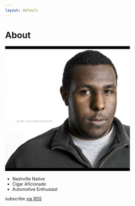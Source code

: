 ```yaml
---
layout: default
---
```

<div class="home">
<h1 class="page-heading">About</h1>
<div>
<div>
<img src="assets/profile-photo.jpg" class="profile-photo">
</div>
<div>
<style id="about-bullets"> {
	background:url(../assets/sbux.jpg);
	background-width: 100%;
	}</style>
	<ul class="about-bullets">
	<li>Nashville Native</li>
	<li>Cigar Aficionado</li>
	<li>Automotive Enthusiast</li>
	</ul>
	<div class="about-content">
	</div>
	<div class="subscribe">
	<p class="rss-subscribe">subscribe <a href="{{ "/feed.xml" | prepend: site.baseurl }}">via RSS</a></p>
	</div>
